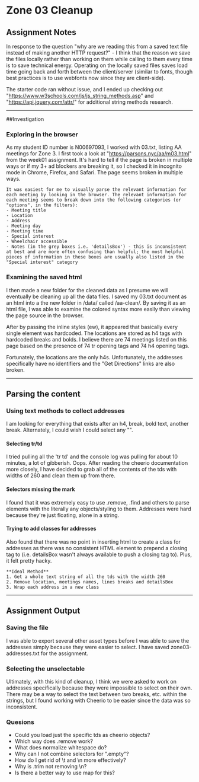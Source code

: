 # Zone 03 Cleanup

## Assignment Notes
In response to the question "why are we reading this from a saved text file instead of making another HTTP request?" - I think that the reason we save the files locally rather than working on them while calling to them every time is to save technical energy. Operating on the locally saved files saves load time going back and forth between the client/server (similar to fonts, though best practices is to use webfonts now since they are client-side).

The starter code ran without issue, and I ended up checking out "https://www.w3schools.com/js/js_string_methods.asp" and "https://api.jquery.com/attr/" for additional string methods research.

***

##Investigation

### Exploring in the browser
As my student ID number is N00697093, I worked with 03.txt, listing AA meetings for Zone 3. 
I first took a look at "https://parsons.nyc/aa/m03.html" from the week01 assignment. It's hard to tell if the page is broken in multiple ways or if my 3+ ad blockers are breaking it, so I checked it in incognito mode in Chrome, Firefox, and Safari. The page seems broken in multiple ways.

	It was easiest for me to visually parse the relevant information for each meeting by looking in the browser. The relevant information for each meeting seems to break down into the following categories (or "options", in the filters):
	- Meeting title
	- Location 
	- Address
	- Meeting day
	- Meeting time
	- Special interest
	- Wheelchair accessible
	- Notes (in the grey boxes i.e. 'detailsBox') - this is inconsistent at best and are more often confusing than helpful; the most helpful pieces of information in these boxes are usually also listed in the "Special interest" category

### Examining the saved html
I then made a new folder for the cleaned data as I presume we will eventually be cleaning up all the data files. I saved my 03.txt document as an html into a the new folder in /data/ called /aa-clean/. By saving it as an html file, I was able to examine the colored syntax more easily than viewing the page source in the browser. 

After by passing the inline styles (ew), it appeared that basically every single element was hardcoded. The locations are stored as h4 tags with hardcoded breaks and bolds. I believe there are 74 meetings listed on this page based on the presence of 74 tr opening tags and 74 h4 opening tags.

Fortunately, the locations are the only h4s. Unfortunately, the addresses specifically have no identifiers and the "Get Directions" links are also broken.

***

## Parsing the content

### Using text methods to collect addresses
I am looking for everything that exists after an h4, break, bold text, another break. Alternately, I could wish I could select any "<td style="border-bottom:1px solid #e3e3e3; width:260px" valign="top">".

#### Selecting tr/td
I tried pulling all the 'tr td' and the console log was pulling for about 10 minutes, a lot of gibberish. Oops. After reading the cheerio documentation more closely, I have decided to grab all of the contents of the tds with widths of 260 and clean them up from there.

#### Selectors missing the mark
I found that it was extremely easy to use .remove, .find and others to parse elements with the literally any objects/styling to them. Addresses were hard because they're just floating, alone in a string.

#### Trying to add classes for addresses
Also found that there was no point in inserting html to create a class for addresses as there was no consistent HTML element to prepend a closing tag to (i.e. detailsBox wasn't always available to push a closing tag to). Plus, it felt pretty hacky.

	**Ideal Method**
	1. Get a whole text string of all the tds with the width 260
	2. Remove location, meetings names, lines breaks and detailsBox
	3. Wrap each address in a new class 

***

## Assignment Output

### Saving the file
I was able to export several other asset types before I was able to save the addresses simply because they were easier to select. I have saved zone03-addresses.txt for the assignment.

### Selecting the unselectable
Ultimately, with this kind of cleanup, I think we were asked to work on addresses specifically because they were impossible to select on their own. There may be a way to select the text between two breaks, etc. within the strings, but I found working with Cheerio to be easier since the data was so inconsistent.

### Quesions
- Could you load just the specific tds as cheerio objects?
- Which way does .remove work?
- What does normalize whitespace do?
- Why can I not combine selectors for ".empty"?
- How do I get rid of \t and \n more effectively?
- Why is .trim not removing \n?
- Is there a better way to use map for this?